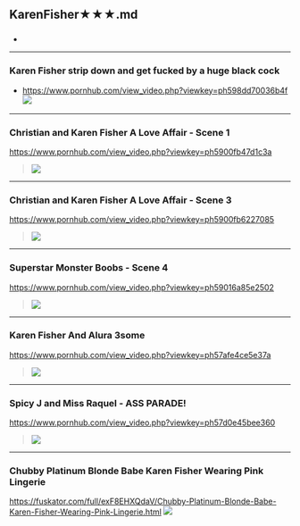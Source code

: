 ## KarenFisher★★★.md
### 

- ![]()
---
### Karen Fisher strip down and get fucked by a huge black cock
- https://www.pornhub.com/view_video.php?viewkey=ph598dd70036b4f
![](https://di.phncdn.com/videos/201708/11/128196391/original/(m=ecuKGgaaaa)(mh=0DCLBW14Guj1E8ge)11.jpg)
---
### Christian and Karen Fisher A Love Affair - Scene 1
https://www.pornhub.com/view_video.php?viewkey=ph5900fb47d1c3a
>![](https://ci.phncdn.com/videos/201704/26/114558251/original/(m=ecuKGgaaaa)(mh=V7ulyDhk3ktmkWuV)6.jpg)
---
### Christian and Karen Fisher A Love Affair - Scene 3
https://www.pornhub.com/view_video.php?viewkey=ph5900fb6227085
>![](https://ci.phncdn.com/videos/201704/26/114558291/original/(m=ecuKGgaaaa)(mh=LbSSKDqCNnwaM4gZ)5.jpg)
---
### Superstar Monster Boobs - Scene 4
https://www.pornhub.com/view_video.php?viewkey=ph59016a85e2502
>![](https://ci.phncdn.com/videos/201704/27/114596921/original/(m=ecuKGgaaaa)(mh=IwCyAkRZAvePG2e1)7.jpg)
---
### Karen Fisher And Alura 3some
https://www.pornhub.com/view_video.php?viewkey=ph57afe4ce5e37a
>![](https://di.phncdn.com/videos/201608/14/85737651/original/(m=ecuKGgaaaa)(mh=meTZvDscH2qIY7fM)13.jpg)
---
### Spicy J and Miss Raquel - ASS PARADE!
https://www.pornhub.com/view_video.php?viewkey=ph57d0e45bee360
>![](https://ci.phncdn.com/videos/201609/08/88736611/original/(m=ecuKGgaaaa)(mh=-QvE9m6qTOvR33SZ)12.jpg)
---
### Chubby Platinum Blonde Babe Karen Fisher Wearing Pink Lingerie
https://fuskator.com/full/exF8EHXQdaV/Chubby-Platinum-Blonde-Babe-Karen-Fisher-Wearing-Pink-Lingerie.html
![](https://i4.fuskator.com/large/exF8EHXQdaV/Chubby-Platinum-Blonde-Babe-Karen-Fisher-Wearing-Pink-Lingerie-3.jpg)
